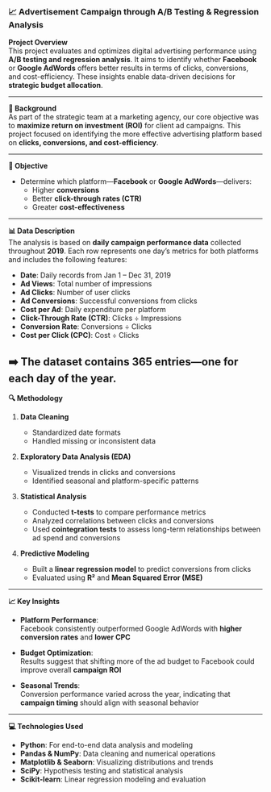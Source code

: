 ###  📈 Advertisement Campaign through A/B Testing & Regression Analysis 

**Project Overview**  
This project evaluates and optimizes digital advertising performance using **A/B testing and regression analysis**. It aims to identify whether **Facebook** or **Google AdWords** offers better results in terms of clicks, conversions, and cost-efficiency. These insights enable data-driven decisions for **strategic budget allocation**.

---

**📝 Background**  
As part of the strategic team at a marketing agency, our core objective was to **maximize return on investment (ROI)** for client ad campaigns. This project focused on identifying the more effective advertising platform based on **clicks, conversions, and cost-efficiency**.

---

**🎯 Objective**  

- Determine which platform—**Facebook** or **Google AdWords**—delivers:
  - Higher **conversions**
  - Better **click-through rates (CTR)**
  - Greater **cost-effectiveness**

---

**📊 Data Description**  
The analysis is based on **daily campaign performance data** collected throughout **2019**. Each row represents one day’s metrics for both platforms and includes the following features:

-  **Date**: Daily records from Jan 1 – Dec 31, 2019  
-  **Ad Views**: Total number of impressions  
-  **Ad Clicks**: Number of user clicks  
-  **Ad Conversions**: Successful conversions from clicks  
-  **Cost per Ad**: Daily expenditure per platform  
-  **Click-Through Rate (CTR)**: Clicks ÷ Impressions  
-  **Conversion Rate**: Conversions ÷ Clicks  
-  **Cost per Click (CPC)**: Cost ÷ Clicks  

➡️ The dataset contains **365 entries**—one for each day of the year.
---
**🔍 Methodology**  

1. **Data Cleaning**
   - Standardized date formats  
   - Handled missing or inconsistent data

2. **Exploratory Data Analysis (EDA)**
   - Visualized trends in clicks and conversions  
   - Identified seasonal and platform-specific patterns

3. **Statistical Analysis**
   - Conducted **t-tests** to compare performance metrics  
   - Analyzed correlations between clicks and conversions  
   - Used **cointegration tests** to assess long-term relationships between ad spend and conversions

4. **Predictive Modeling**
   - Built a **linear regression model** to predict conversions from clicks  
   - Evaluated using **R²** and **Mean Squared Error (MSE)**
---
**📈 Key Insights**  
- **Platform Performance**:  
  Facebook consistently outperformed Google AdWords with **higher conversion rates** and **lower CPC**

- **Budget Optimization**:  
  Results suggest that shifting more of the ad budget to Facebook could improve overall **campaign ROI**

- **Seasonal Trends**:  
  Conversion performance varied across the year, indicating that **campaign timing** should align with seasonal behavior
---

**💻 Technologies Used**  
- **Python**: For end-to-end data analysis and modeling  
- **Pandas & NumPy**: Data cleaning and numerical operations  
- **Matplotlib & Seaborn**: Visualizing distributions and trends  
- **SciPy**: Hypothesis testing and statistical analysis  
- **Scikit-learn**: Linear regression modeling and evaluation
